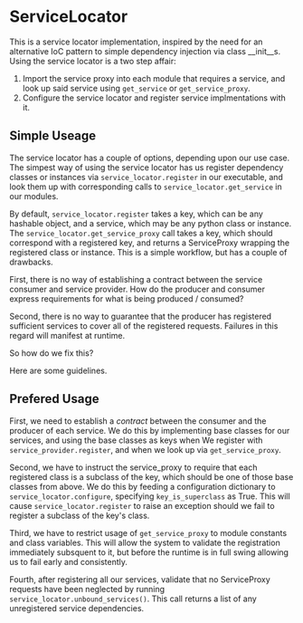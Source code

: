 # ServiceLocator
This is a service locator implementation, inspired by the need for an alternative IoC pattern to simple dependency injection via class __init__s. Using the service locator is a two step affair:

1. Import the service proxy into each module that requires a service, and look up said service using `get_service` or `get_service_proxy`.
2. Configure the service locator and register service implmentations with it.

## Simple Useage

The service locator has a couple of options, depending upon our use case. The simpest way of using the service locator has us register dependency classes or instances  via `service_locator.register` in our executable, and look them up with corresponding calls to `service_locator.get_service` in our modules.

By default, `service_locator.register` takes a key, which can be any hashable object, and a service, which may be any python class or instance. The `service_locator.get_service_proxy` call takes a key, which should correspond with a registered key, and returns a ServiceProxy wrapping the registered class or instance. This is a simple workflow, but has a couple of drawbacks.

First, there is no way of establishing a contract between the service consumer and service provider. How do the producer and consumer express requirements for what is being produced / consumed?

Second, there is no way to guarantee that the producer has registered sufficient services to cover all of the registered requests. Failures in this regard will manifest at runtime.

So how do we fix this?

Here are some guidelines.

## Prefered Usage

First, we need to establish a *contract* between the consumer and the producer of each service. We do this by implementing base classes for our services, and using the base classes as keys when We register with `service_provider.register`, and when we look up via `get_service_proxy`.

Second, we have to instruct the service_proxy to require that each registered class is a subclass of the key, which should be one of those base classes from above. We do this by feeding a configuration dictionary to `service_locator.configure`, specifying `key_is_superclass` as True. This will cause `service_locator.register` to raise an exception should we fail to register a subclass of the key's class.

Third, we have to restrict usage of `get_service_proxy` to module constants and class variables. This will allow the system to validate the registration immediately subsquent to it, but before the runtime is in full swing allowing us to fail early and consistently.

Fourth, after registering all our services, validate that no ServiceProxy requests have been neglected by running `service_locator.unbound_services()`. This call returns a list of any unregistered service dependencies.
